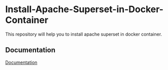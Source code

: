 # Install-Apache-Superset-in-Docker-Container
This repository will help you to install apache superset in docker container.


## Documentation

[Documentation](https://superset.apache.org/docs/installation/docker-compose/)


